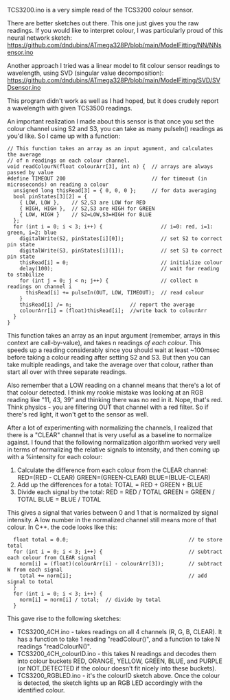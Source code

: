TCS3200.ino is a very simple read of the TCS3200 colour sensor.<p>

There are better sketches out there. This one just gives you the raw readings. If you would like to interpret colour, I was particularly proud of this neural network sketch:
https://github.com/dndubins/ATmega328P/blob/main/ModelFitting/NN/NNsensor.ino<p>

Another approach I tried was a linear model to fit colour sensor readings to wavelength, using SVD (singular value decomposition):
https://github.com/dndubins/ATmega328P/blob/main/ModelFitting/SVD/SVDsensor.ino<p>

This program didn't work as well as I had hoped, but it does crudely report a wavelength with given TCS3500 readings.<p>

An important realization I made about this sensor is that once you set the colour channel using S2 and S3, you can take as many pulseIn() readings as you'd like. So I came up with a function:<p>
```
// This function takes an array as an input agument, and calculates the average
// of n readings on each colour channel.
void readColourN(float colourArr[3], int n) {  // arrays are always passed by value
#define TIMEOUT 200                            // for timeout (in microseconds) on reading a colour
  unsigned long thisRead[3] = { 0, 0, 0 };     // for data averaging
  bool pinStates[3][2] = {
    { LOW, LOW },    // S2,S3 are LOW for RED
    { HIGH, HIGH },  // S2,S3 are HIGH for GREEN
    { LOW, HIGH }    // S2=LOW,S3=HIGH for BLUE
  };
  for (int i = 0; i < 3; i++) {                   // i=0: red, i=1: green, i=2: blue
    digitalWrite(S2, pinStates[i][0]);            // set S2 to correct pin state
    digitalWrite(S3, pinStates[i][1]);            // set S3 to correct pin state
    thisRead[i] = 0;                              // initialize colour
    delay(100);                                   // wait for reading to stabilize
    for (int j = 0; j < n; j++) {                 // collect n readings on channel i
      thisRead[i] += pulseIn(OUT, LOW, TIMEOUT);  // read colour
    }
    thisRead[i] /= n;                   // report the average
    colourArr[i] = (float)thisRead[i];  //write back to colourArr
  }
}
```
This function takes an array as an input argument (remember, arrays in this context are call-by-value), and takes n readings *of each colour*. This speeds up a reading considerably since you should wait at least ~100msec before taking a colour reading after setting S2 and S3. But then you can take multiple readings, and take the average over that colour, rather than start all over with three separate readings.<p>

Also remember that a LOW reading on a channel means that there's a lot of that colour detected. I think my rookie mistake was looking at an RGB reading like  "11, 43, 39" and thinking there was no red in it. Nope, that's red. Think physics - you are filtering OUT that channel with a red filter. So if there's red light, it won't get to the sensor as well. <p>

After a lot of experimenting with normalizing the channels, I realized that there is a "CLEAR" channel that is very useful as a baseline to normalize against. I found that the following normalization algorithm worked very well in terms of normalizing the relative signals to intensity, and then coming up with a %intensity for each colour:<p>

1) Calculate the difference from each colour from the CLEAR channel:
RED=(RED - CLEAR)
GREEN=(GREEN-CLEAR)
BLUE=(BLUE-CLEAR)
2) Add up the differences for a total:
TOTAL = RED + GREEN + BLUE
3) Divide each signal by the total:
RED = RED / TOTAL
GREEN = GREEN / TOTAL
BLUE = BLUE / TOTAL<p>

This gives a signal that varies between 0 and 1 that is normalized by signal intensity. A low number in the normalized channel still means more of that colour. In C++. the code looks like this:
```
  float total = 0.0;                                       // to store total
  for (int i = 0; i < 3; i++) {                            // subtract each colour from CLEAR signal
    norm[i] = (float)(colourArr[i] - colourArr[3]);        // subtract W from each signal
    total += norm[i];                                      // add signal to total
  }
  for (int i = 0; i < 3; i++) {
    norm[i] = norm[i] / total;  // divide by total
  }
```

This gave rise to the following sketches:
* TCS3200_4CH.ino - takes readings on all 4 channels (R, G, B, CLEAR). It has a function to take 1 reading "readColour()", and a function to take N readings "readColourN()".
* TCS3200_4CH_colourID.ino - this takes N readings and decodes them into colour buckets RED, ORANGE, YELLOW, GREEN, BLUE, and PURPLE (or NOT_DETECTED if the colour doesn't fit nicely into these buckets).
* TCS3200_RGBLED.ino - it's the colourID sketch above. Once the colour is detected, the sketch lights up an RGB LED accordingly with the identified colour.



